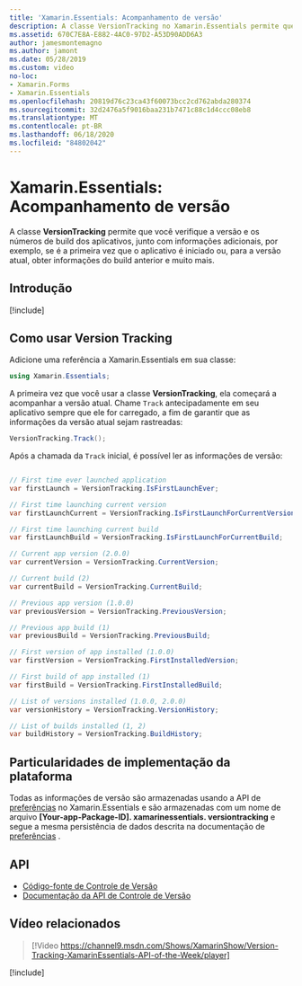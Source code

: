 ```yaml
---
title: 'Xamarin.Essentials: Acompanhamento de versão'
description: A classe VersionTracking no Xamarin.Essentials permite que você verifique a versão dos aplicativos e os números de compilação, juntamente com informações adicionais, como se fosse a primeira vez em que o aplicativo foi iniciado ou para a versão atual, obtenha as informações de compilação anteriores e muito mais.
ms.assetid: 670C7E8A-E882-4AC0-97D2-A53D90ADD6A3
author: jamesmontemagno
ms.author: jamont
ms.date: 05/28/2019
ms.custom: video
no-loc:
- Xamarin.Forms
- Xamarin.Essentials
ms.openlocfilehash: 20819d76c23ca43f60073bcc2cd762abda280374
ms.sourcegitcommit: 32d2476a5f9016baa231b7471c88c1d4ccc08eb8
ms.translationtype: MT
ms.contentlocale: pt-BR
ms.lasthandoff: 06/18/2020
ms.locfileid: "84802042"
---
```

# <a name="xamarinessentials-version-tracking"></a>Xamarin.Essentials: Acompanhamento de versão

A classe **VersionTracking** permite que você verifique a versão e os números de build dos aplicativos, junto com informações adicionais, por exemplo, se é a primeira vez que o aplicativo é iniciado ou, para a versão atual, obter informações do build anterior e muito mais.

## <a name="get-started"></a>Introdução

[!include[](~/essentials/includes/get-started.md)]

## <a name="using-version-tracking"></a>Como usar Version Tracking

Adicione uma referência a Xamarin.Essentials em sua classe:

```csharp
using Xamarin.Essentials;
```

A primeira vez que você usar a classe **VersionTracking**, ela começará a acompanhar a versão atual. Chame `Track` antecipadamente em seu aplicativo sempre que ele for carregado, a fim de garantir que as informações da versão atual sejam rastreadas:

```csharp
VersionTracking.Track();
```

Após a chamada da `Track` inicial, é possível ler as informações de versão:

```csharp

// First time ever launched application
var firstLaunch = VersionTracking.IsFirstLaunchEver;

// First time launching current version
var firstLaunchCurrent = VersionTracking.IsFirstLaunchForCurrentVersion;

// First time launching current build
var firstLaunchBuild = VersionTracking.IsFirstLaunchForCurrentBuild;

// Current app version (2.0.0)
var currentVersion = VersionTracking.CurrentVersion;

// Current build (2)
var currentBuild = VersionTracking.CurrentBuild;

// Previous app version (1.0.0)
var previousVersion = VersionTracking.PreviousVersion;

// Previous app build (1)
var previousBuild = VersionTracking.PreviousBuild;

// First version of app installed (1.0.0)
var firstVersion = VersionTracking.FirstInstalledVersion;

// First build of app installed (1)
var firstBuild = VersionTracking.FirstInstalledBuild;

// List of versions installed (1.0.0, 2.0.0)
var versionHistory = VersionTracking.VersionHistory;

// List of builds installed (1, 2)
var buildHistory = VersionTracking.BuildHistory;
```

## <a name="platform-implementation-specifics"></a>Particularidades de implementação da plataforma

Todas as informações de versão são armazenadas usando a API de [preferências](preferences.md) no Xamarin.Essentials e são armazenadas com um nome de arquivo **[Your-app-Package-ID]. xamarinessentials. versiontracking** e segue a mesma persistência de dados descrita na documentação de [preferências](preferences.md#persistence) .

## <a name="api"></a>API

- [Código-fonte de Controle de Versão](https://github.com/xamarin/Essentials/tree/main/Xamarin.Essentials/VersionTracking)
- [Documentação da API de Controle de Versão](xref:Xamarin.Essentials.VersionTracking)

## <a name="related-video"></a>Vídeo relacionados

> [!Video https://channel9.msdn.com/Shows/XamarinShow/Version-Tracking-XamarinEssentials-API-of-the-Week/player]

[!include[](~/essentials/includes/xamarin-show-essentials.md)]
